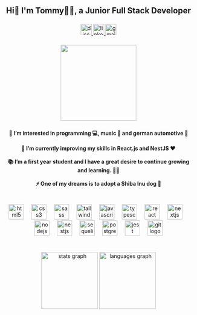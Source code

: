 # <h2 align="center">Hi👋 I'm Tommy👨‍💻, a Junior Full Stack Developer</h2>

###

<div align="center">
  <a href="discordapp.com/users/326660148355661825" target="_blank">
    <img src="https://img.shields.io/static/v1?message=Discord&logo=discord&label=0xy#2276&color=03045e&logoColor=white&labelColor=&style=for-the-badge" height="29" alt="discord logo"  />
  </a>
  <a href="https://www.linkedin.com/in/tommy04/" target="_blank">
    <img src="https://img.shields.io/static/v1?message=LinkedIn&logo=linkedin&label=&color=0077B5&logoColor=white&labelColor=&style=for-the-badge" height="29" alt="linkedin logo"  />
  </a>
  <img src="https://img.shields.io/static/v1?message=Gmail&logo=gmail&label=tommyphan2004.tp@gmail.com&color=D14836&logoColor=white&labelColor=81b29a&style=for-the-badge" height="29" alt="gmail logo"  />
</div>

###

<div align="center">
  <img height="200" src="https://media.tenor.com/OWI_ai132b0AAAAC/wink-dog.gif"  />
</div>

###

<h4 align="center">👀 I’m interested in programming 💻, music 🎵 and german automotive 🚗<br><br>🌱 I’m currently improving my skills in React.js and NestJS ❤️<br><br>📚 I’m a first year student and I have a great desire to continue growing and learning. 🧙‍♂️<br><br>⚡ One of my dreams is to adopt a Shiba Inu dog 🦮</h4>

###

<br>

<div align="center">

 <img src="https://skillicons.dev/icons?i=html" height="40" alt="html5 logo" />

 <img width="12" />

 <img src="https://skillicons.dev/icons?i=css" height="40" alt="css3 logo" />

 <img width="12" />

 <img src="https://skillicons.dev/icons?i=sass" height="40" alt="sass logo" />

 <img width="12" />

 <img src="https://skillicons.dev/icons?i=tailwind" height="40" alt="tailwindcss logo" />

 <img width="12" />

 <img src="https://skillicons.dev/icons?i=js" height="40" alt="javascript logo" />

 <img width="12" />

 <img src="https://skillicons.dev/icons?i=ts" height="40" alt="typescript logo" />

 <img width="12" />

 <img src="https://skillicons.dev/icons?i=react" height="40" alt="react logo" />

 <img width="12" />

 <img src="https://skillicons.dev/icons?i=nextjs" height="40" alt="nextjs logo" />

 <img width="12" />

 <img src="https://skillicons.dev/icons?i=nodejs" height="40" alt="nodejs logo" />

 <img width="12" />

 <img src="https://skillicons.dev/icons?i=nestjs" height="40" alt="nestjs logo" />

 <img width="12" />

 <img src="https://skillicons.dev/icons?i=sequelize" height="40" alt="sequelize logo" />

 <img width="12" />

 <img src="https://skillicons.dev/icons?i=postgres" height="40" alt="postgresql logo" />

 <img width="12" />

 <img src="https://skillicons.dev/icons?i=jest" height="40" alt="jest logo" />

 <img width="12" />

 <img src="https://cdn.jsdelivr.net/gh/devicons/devicon/icons/git/git-original.svg" height="40" alt="git logo" />

</div>



###

<br clear="both">

<div align="center">
  <img src="https://github-readme-stats.vercel.app/api?hide_title=false&hide_rank=false&show_icons=true&include_all_commits=true&count_private=true&disable_animations=false&theme=shades-of-purple&locale=en&hide_border=false&username=0xyy" height="150" alt="stats graph"  />
  <img src="https://github-readme-stats.vercel.app/api/top-langs?locale=en&hide_title=false&layout=compact&card_width=320&langs_count=5&theme=shades-of-purple&hide_border=false&username=0xyy" height="150" alt="languages graph"  />
</div>

